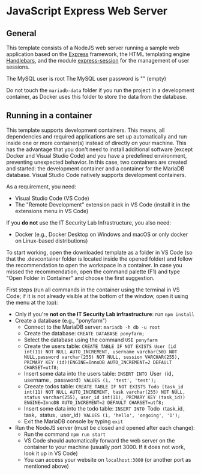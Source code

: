 # JavaScript Express Web Server

## General
This template consists of a NodeJS web server running a sample web application based on the [Express](https://expressjs.com/) framework, the HTML templating engine [Handlebars](https://handlebarsjs.com/), and the module [express-session](https://expressjs.com/en/resources/middleware/session.html) for the management of user sessions.

The MySQL user is root
The MySQL user password is "" (empty)

Do not touch the `mariadb-data` folder if you run the project in a development container, as Docker uses this folder to store the data from the database.


## Running in a container

This template supports development containers.
This means, all dependencies and required applications are set up automatically and run inside one or more container(s) instead of directly on your machine.
This has the advantage that you don't need to install additional software (except Docker and Visual Studio Code) and you have a predefined environment, preventing unexpected behavior.
In this case, two containers are created and started: the development container and a container for the MariaDB database.
Visual Studio Code natively supports development containers.

As a requirement, you need:

- Visual Studio Code (VS Code)
- The "Remote Development" extension pack in VS Code (install it in the extensions menu in VS Code)

If you **do not** use the IT Security Lab Infrastructure, you also need:
- Docker (e.g., Docker Desktop on Windows and macOS or only docker on Linux-based distributions)

To start working, open the downloaded template as a folder in VS Code (so that the .devcontainer folder is located inside the opened folder) and follow the recommendation to open the workspace in a container.
In case you missed the recommendation, open the command palette (F1) and type "Open Folder in Container" and choose the first suggestion.

First steps (run all commands in the container using the terminal in VS Code; if it is not already visible at the bottom of the window, open it using the menu at the top):

- Only if you're **not on the IT Security Lab infrastructure**: run `npm install`
- Create a database (e.g., "ponyfarm")
  - Connect to the MariaDB server: `mariadb -h db -u root`
  - Create the database: `CREATE DATABASE ponyfarm;`
  - Select the database using the command `USE ponyfarm`
  - Create the users table: `CREATE TABLE IF NOT EXISTS User (id int(11) NOT NULL AUTO_INCREMENT, username varchar(50) NOT NULL,password varchar(255) NOT NULL, session VARCHAR(255), PRIMARY KEY (id))ENGINE=InnoDB AUTO_INCREMENT=2 DEFAULT CHARSET=utf8;`
  - Insert some data into the users table: `INSERT INTO `User` (`id`, `username`, `password`) VALUES (1, 'test', 'test');`
  - Creeate todos table: `CREATE TABLE IF NOT EXISTS Todo (task_id int(11) NOT NULL AUTO_INCREMENT, task varchar(255) NOT NULL, status varchar(255), user_id int(11), PRIMARY KEY (task_id)) ENGINE=InnoDB AUTO_INCREMENT=2 DEFAULT CHARSET=utf8;`
  - Insert some data into the todo table: `INSERT INTO `Todo` (`task_id`, `task`, `status`, `user_id`) VALUES (1, 'hello', 'ongoing', '1');`
  - Exit the MariaDB console by typing `exit`
- Run the NodeJS server (must be closed and opened after each change):
  - Run the command `npm run start`
  - VS Code should automatically forward the web server on the container to your machine (usually port 3000. If it does not work, look it up in VS Code)
  - You can access your website on `localhost:3000` (or another port as mentioned above)
